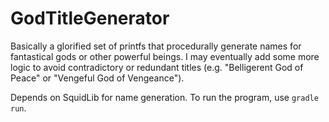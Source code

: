 # GodTitleGenerator
Basically a glorified set of printfs that procedurally generate names for fantastical gods or other powerful beings.
I may eventually add some more logic to avoid contradictory or redundant titles (e.g. "Belligerent God of Peace" or "Vengeful God of Vengeance").

Depends on SquidLib for name generation. To run the program, use ``gradle run``.
